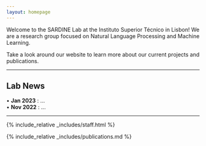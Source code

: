 ```yaml
---
layout: homepage
---
```


Welcome to the SARDINE Lab at the Instituto Superior Técnico in Lisbon! We are a research group focused on Natural Language Processing and Machine Learning. 

Take a look around our website to learn more about our current projects and publications.

---

## Lab News
• **Jan 2023** : ... <br />
• **Nov 2022** : ...

---

{% include_relative _includes/staff.html %}

{% include_relative _includes/publications.md %}

